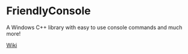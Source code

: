 # FriendlyConsole
A Windows C++ library with easy to use console commands and much more!

[Wiki](https://github.com/worldofjoni/friendlyConsole/wiki)
